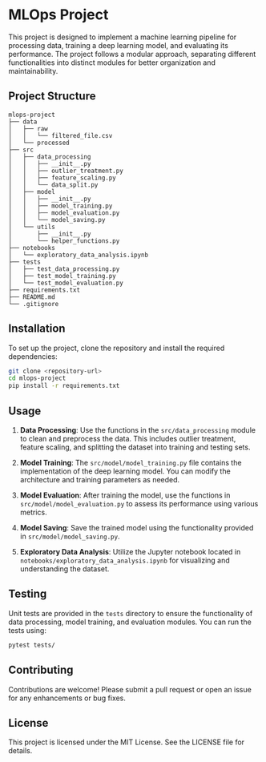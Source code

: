 # MLOps Project

This project is designed to implement a machine learning pipeline for processing data, training a deep learning model, and evaluating its performance. The project follows a modular approach, separating different functionalities into distinct modules for better organization and maintainability.

## Project Structure

```
mlops-project
├── data
│   ├── raw
│   │   └── filtered_file.csv
│   └── processed
├── src
│   ├── data_processing
│   │   ├── __init__.py
│   │   ├── outlier_treatment.py
│   │   ├── feature_scaling.py
│   │   └── data_split.py
│   ├── model
│   │   ├── __init__.py
│   │   ├── model_training.py
│   │   ├── model_evaluation.py
│   │   └── model_saving.py
│   └── utils
│       ├── __init__.py
│       └── helper_functions.py
├── notebooks
│   └── exploratory_data_analysis.ipynb
├── tests
│   ├── test_data_processing.py
│   ├── test_model_training.py
│   └── test_model_evaluation.py
├── requirements.txt
├── README.md
└── .gitignore
```

## Installation

To set up the project, clone the repository and install the required dependencies:

```bash
git clone <repository-url>
cd mlops-project
pip install -r requirements.txt
```

## Usage

1. **Data Processing**: Use the functions in the `src/data_processing` module to clean and preprocess the data. This includes outlier treatment, feature scaling, and splitting the dataset into training and testing sets.

2. **Model Training**: The `src/model/model_training.py` file contains the implementation of the deep learning model. You can modify the architecture and training parameters as needed.

3. **Model Evaluation**: After training the model, use the functions in `src/model/model_evaluation.py` to assess its performance using various metrics.

4. **Model Saving**: Save the trained model using the functionality provided in `src/model/model_saving.py`.

5. **Exploratory Data Analysis**: Utilize the Jupyter notebook located in `notebooks/exploratory_data_analysis.ipynb` for visualizing and understanding the dataset.

## Testing

Unit tests are provided in the `tests` directory to ensure the functionality of data processing, model training, and evaluation modules. You can run the tests using:

```bash
pytest tests/
```

## Contributing

Contributions are welcome! Please submit a pull request or open an issue for any enhancements or bug fixes.

## License

This project is licensed under the MIT License. See the LICENSE file for details.
